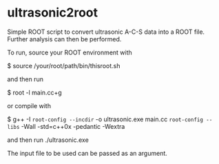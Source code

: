 # ultrasonic2root

Simple ROOT script to convert ultrasonic A-C-S data into a ROOT file.
Further analysis can then be performed.

To run, source your ROOT environment with

$ source /your/root/path/bin/thisroot.sh

and then run

$ root -l main.cc+g

or compile with

$ g++ -I `root-config --incdir` -o ultrasonic.exe main.cc `root-config --libs` -Wall -std=c++0x -pedantic -Wextra

and then run ./ultrasonic.exe

The input file to be used can be passed as an argument.